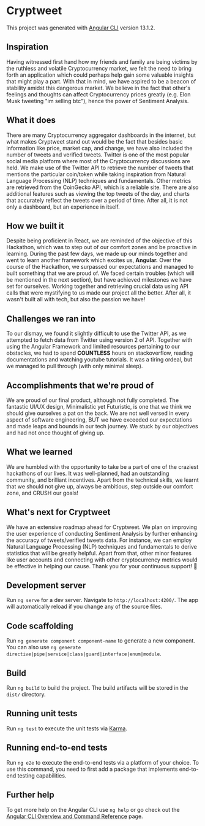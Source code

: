 # Cryptweet

This project was generated with [Angular CLI](https://github.com/angular/angular-cli) version 13.1.2.

## Inspiration
Having witnessed first hand how my friends and family are being victims by the ruthless and volatile Cryptocurrency market, we felt the need to bring forth an application which could perhaps help gain some valuable insights that might play a part. With that in mind, we have aspired to be a beacon of stability amidst this dangerous market. We believe in the fact that other's feelings and thoughts can affect Cryptocurrency prices greatly (e.g. Elon Musk tweeting "im selling btc"), hence the power of Sentiment Analysis. 

## What it does
There are many Cryptocurrency aggregator dashboards in the internet, but what makes Cryptweet stand out would be the fact that besides basic information like price, market cap, and change, we have also included the number of tweets and verified tweets. Twitter is one of the most popular social media platform where most of the Cryptocurrency discussions are held. We make use of the Twitter API to retrieve the number of tweets that mentions the particular coin/token while taking inspiration from Natural Language Processing (NLP) techniques and fundamentals. Other metrics are retrieved from the CoinGecko API, which is a reliable site. There are also additional features such as viewing the top tweets of the day, and charts that accurately reflect the tweets over a period of time. After all, it is not only a dashboard, but an experience in itself.

## How we built it
Despite being proficient in React, we are reminded of the objective of this Hackathon, which was to step out of our comfort zones and be proactive in learning. During the past few days, we made up our minds together and went to learn another framework which excites us, **Angular.**
Over the course of the Hackathon, we surpassed our expectations and managed to built something that we are proud of. We faced certain troubles (which will be mentioned in the next section), but have achieved milestones we have set for ourselves. Working together and retrieving crucial data using API calls that were mystifying to us made our project all the better. After all, it wasn't built all with tech, but also the passion we have!  

## Challenges we ran into
To our dismay, we found it slightly difficult to use the Twitter API, as we attempted to fetch data from Twitter using version 2 of API. Together with using the Angular Framework and limited resources pertaining to our obstacles, we had to spend **COUNTLESS** hours on stackoverflow, reading documentations and watching youtube tutorials. It was a tiring ordeal, but we managed to pull through (with only minimal sleep).

## Accomplishments that we're proud of
We are proud of our final product, although not fully completed. The fantastic UI/UX design, Minimalistic yet Futuristic, is one that we think we should give ourselves a pat on the back. We are not well versed in every aspect of software engineering, BUT we have exceeded our expectations and made leaps and bounds in our tech journey. We stuck by our objectives and had not once thought of giving up.

## What we learned
We are humbled with the opportunity to take be a part of one of the craziest hackathons of our lives. It was well-planned, had an outstanding community, and brilliant incentives. Apart from the technical skills, we learnt that we should not give up, always be ambitious, step outside our comfort zone, and CRUSH our goals! 

## What's next for Cryptweet
We have an extensive roadmap ahead for Cryptweet. We plan on improving the user experience of conducting Sentiment Analysis by further enhancing the accuracy of tweets/verified tweets data. For instance, we can employ Natural Language Processing (NLP) techniques and fundamentals to derive statistics that will be greatly helpful. Apart from that, other minor features like user accounts and connecting with other cryptocurrency metrics would be effective in helping our cause. Thank you for your continuous support!  


## Development server

Run `ng serve` for a dev server. Navigate to `http://localhost:4200/`. The app will automatically reload if you change any of the source files.

## Code scaffolding

Run `ng generate component component-name` to generate a new component. You can also use `ng generate directive|pipe|service|class|guard|interface|enum|module`.

## Build

Run `ng build` to build the project. The build artifacts will be stored in the `dist/` directory.

## Running unit tests

Run `ng test` to execute the unit tests via [Karma](https://karma-runner.github.io).

## Running end-to-end tests

Run `ng e2e` to execute the end-to-end tests via a platform of your choice. To use this command, you need to first add a package that implements end-to-end testing capabilities.

## Further help

To get more help on the Angular CLI use `ng help` or go check out the [Angular CLI Overview and Command Reference](https://angular.io/cli) page.

